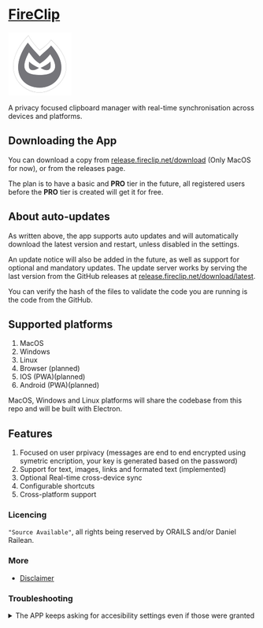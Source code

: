 # [FireClip](https://fireclip.net)

![img](src/frontend/www/icons/png/128x128.png)

A privacy focused clipboard manager with real-time synchronisation across devices and platforms.

## Downloading the App

You can download a copy from [release.fireclip.net/download](https://release.fireclip.net/download) (Only MacOS for now), or from the releases page.

The plan is to have a basic and **PRO** tier in the future, all registered users before the **PRO** tier is created will get it for free.

## About auto-updates

As written above, the app supports auto updates and will automatically download the latest version and restart, unless disabled in the settings.

An update notice will also be added in the future, as well as support for optional and mandatory updates. The update server works by serving the last version from the GitHub releases at [release.fireclip.net/download/latest](https://release.fireclip.net/download/latest).

You can verify the hash of the files to validate the code you are running is the code from the GitHub.

## Supported platforms

1. MacOS
2. Windows
3. Linux
4. Browser (planned)
5. IOS (PWA)(planned)
6. Android (PWA)(planned)

MacOS, Windows and Linux platforms will share the codebase from this repo and will be built with Electron.

## Features

1. Focused on user prpivacy (messages are end to end encrypted using symetric encription, your key is generated based on the password)
2. Support for text, images, links and formated text (implemented)
3. Optional Real-time cross-device sync
4. Configurable shortcuts
5. Cross-platform support

### Licencing

`"Source Available"`, all rights being reserved by ORAILS and/or Daniel Railean.

### More

- [Disclaimer](./disclaimer.md)

### Troubleshooting

<details>
<summary>The APP keeps asking for accesibility settings even if those were granted</summary>
<br>
To fix the app permissions need a reset and then they need to be granted again.
Try the following in the exact order:

1. close the APP
2. open the terminal and run: `tccutil reset All com.orails.fireclip` → it should output something like `Successfully reset All approval status for com.orails.fireclip`
3. open the APP → it should ask for 'Accessibility' access again
4. grant the Accessibility access in settings
5. close the APP
6. open the APP again → it shouldn't ask for access this time
7. it works now

read more about this on [stackexchange.com](https://apple.stackexchange.com/questions/257580/accessibility-settings-asking-everytime)
</details>
